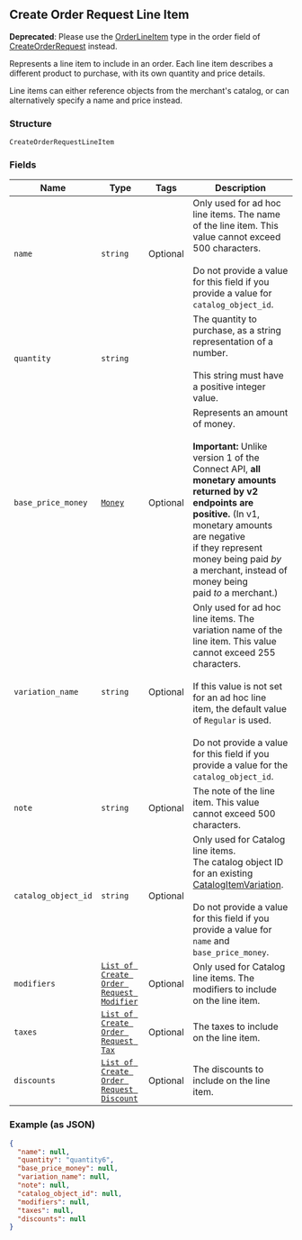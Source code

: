 ## Create Order Request Line Item

__Deprecated__: Please use the [OrderLineItem](./models/order-line-item.md) type in the order
field of [CreateOrderRequest](./models/create-order-request.md) instead.

Represents a line item to include in an order. Each line item describes
a different product to purchase, with its own quantity and price details.

Line items can either reference objects from the merchant's catalog, or can
alternatively specify a name and price instead.

### Structure

`CreateOrderRequestLineItem`

### Fields

| Name | Type | Tags | Description |
|  --- | --- | --- | --- |
| `name` | `string` | Optional | Only used for ad hoc line items. The name of the line item. This value cannot exceed 500 characters.<br><br>Do not provide a value for this field if you provide a value for `catalog_object_id`. |
| `quantity` | `string` |  | The quantity to purchase, as a string representation of a number.<br><br>This string must have a positive integer value. |
| `base_price_money` | [`Money`](/doc/models/money.md) | Optional | Represents an amount of money.<br><br>__Important:__ Unlike version 1 of the Connect API, __all monetary amounts<br>returned by v2 endpoints are positive.__ (In v1, monetary amounts are negative<br>if they represent money being paid _by_ a merchant, instead of money being<br>paid _to_ a merchant.) |
| `variation_name` | `string` | Optional | Only used for ad hoc line items. The variation name of the line item. This value cannot exceed 255 characters.<br><br>If this value is not set for an ad hoc line item, the default value of `Regular` is used.<br><br>Do not provide a value for this field if you provide a value for the `catalog_object_id`. |
| `note` | `string` | Optional | The note of the line item. This value cannot exceed 500 characters. |
| `catalog_object_id` | `string` | Optional | Only used for Catalog line items.<br>The catalog object ID for an existing [CatalogItemVariation](./models/catalog-item-variation.md).<br><br>Do not provide a value for this field if you provide a value for `name` and `base_price_money`. |
| `modifiers` | [`List of Create Order Request Modifier`](/doc/models/create-order-request-modifier.md) | Optional | Only used for Catalog line items. The modifiers to include on the line item. |
| `taxes` | [`List of Create Order Request Tax`](/doc/models/create-order-request-tax.md) | Optional | The taxes to include on the line item. |
| `discounts` | [`List of Create Order Request Discount`](/doc/models/create-order-request-discount.md) | Optional | The discounts to include on the line item. |

### Example (as JSON)

```json
{
  "name": null,
  "quantity": "quantity6",
  "base_price_money": null,
  "variation_name": null,
  "note": null,
  "catalog_object_id": null,
  "modifiers": null,
  "taxes": null,
  "discounts": null
}
```

